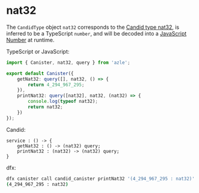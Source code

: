 # nat32

The `CandidType` object `nat32` corresponds to the [Candid type nat32](https://internetcomputer.org/docs/current/references/candid-ref#type-natn-and-intn), is inferred to be a TypeScript `number`, and will be decoded into a [JavaScript Number](https://developer.mozilla.org/en-US/docs/Web/JavaScript/Reference/Global_Objects/Number) at runtime.

TypeScript or JavaScript:

```typescript
import { Canister, nat32, query } from 'azle';

export default Canister({
    getNat32: query([], nat32, () => {
        return 4_294_967_295;
    }),
    printNat32: query([nat32], nat32, (nat32) => {
        console.log(typeof nat32);
        return nat32;
    })
});
```

Candid:

```
service : () -> {
    getNat32 : () -> (nat32) query;
    printNat32 : (nat32) -> (nat32) query;
}
```

dfx:

```bash
dfx canister call candid_canister printNat32 '(4_294_967_295 : nat32)'
(4_294_967_295 : nat32)
```

